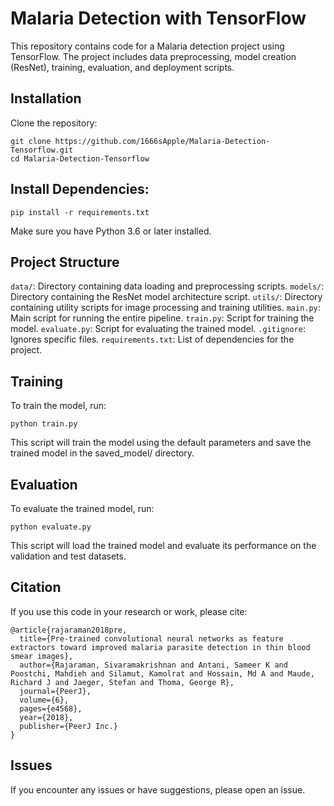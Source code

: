 # Malaria Detection with TensorFlow
This repository contains code for a Malaria detection project using TensorFlow. The project includes data preprocessing, model creation (ResNet), training, evaluation, and deployment scripts.

## Installation
Clone the repository:
```
git clone https://github.com/1666sApple/Malaria-Detection-Tensorflow.git
cd Malaria-Detection-Tensorflow 
```

## Install Dependencies:
```
pip install -r requirements.txt
```
Make sure you have Python 3.6 or later installed.

## Project Structure
`data/`: Directory containing data loading and preprocessing scripts.
`models/`: Directory containing the ResNet model architecture script.
`utils/`: Directory containing utility scripts for image processing and training utilities.
`main.py`: Main script for running the entire pipeline.
`train.py`: Script for training the model.
`evaluate.py`: Script for evaluating the trained model.
`.gitignore`: Ignores specific files.
`requirements.txt`: List of dependencies for the project.

## Training
To train the model, run:
```
python train.py
```

This script will train the model using the default parameters and save the trained model in the saved_model/ directory.

## Evaluation

To evaluate the trained model, run:
```
python evaluate.py
```
This script will load the trained model and evaluate its performance on the validation and test datasets.

<!-- ## Contributors
Add your name here if you contributed to this project. -->
<!--  -->
<!-- License -->
<!-- Specify your license (e.g., MIT, Apache 2.0). -->
<!--  -->
## Citation
If you use this code in your research or work, please cite:
```
@article{rajaraman2018pre,
  title={Pre-trained convolutional neural networks as feature extractors toward improved malaria parasite detection in thin blood smear images},
  author={Rajaraman, Sivaramakrishnan and Antani, Sameer K and Poostchi, Mahdieh and Silamut, Kamolrat and Hossain, Md A and Maude, Richard J and Jaeger, Stefan and Thoma, George R},
  journal={PeerJ},
  volume={6},
  pages={e4568},
  year={2018},
  publisher={PeerJ Inc.}
}
```
## Issues
If you encounter any issues or have suggestions, please open an issue.